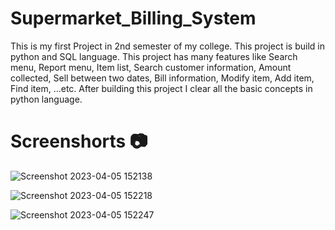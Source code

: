 # Supermarket_Billing_System
This is my first Project in 2nd semester of my college. This project is build in python and SQL language. This project has many features like Search menu, Report menu, Item list, Search customer information, Amount collected, Sell between two dates, Bill information, Modify item, Add item, Find item, ...etc. After building this project I clear all the basic concepts in python language.<br/>
# Screenshorts 📷

![Screenshot 2023-04-05 152138](https://github.com/Varunyadavgithub/Supermarket_Billing_System/assets/134674472/f557d80e-db0f-48ba-8b56-2d73f6903a3f)

![Screenshot 2023-04-05 152218](https://github.com/Varunyadavgithub/Supermarket_Billing_System/assets/134674472/b6f4529c-a2ac-4cbd-a369-0b5108086348)

![Screenshot 2023-04-05 152247](https://github.com/Varunyadavgithub/Supermarket_Billing_System/assets/134674472/4ef15367-081c-4814-9f1b-557cfd59540a)


